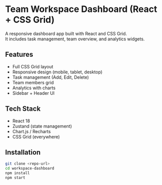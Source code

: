 # Team Workspace Dashboard (React + CSS Grid)

A responsive dashboard app built with React and CSS Grid.  
It includes task management, team overview, and analytics widgets.

## Features
- Full CSS Grid layout
- Responsive design (mobile, tablet, desktop)
- Task management (Add, Edit, Delete)
- Team members grid
- Analytics with charts
- Sidebar + Header UI

## Tech Stack
- React 18
- Zustand (state management)
- Chart.js / Recharts
- CSS Grid (everywhere)

## Installation
```bash
git clone <repo-url>
cd workspace-dashboard
npm install
npm start

